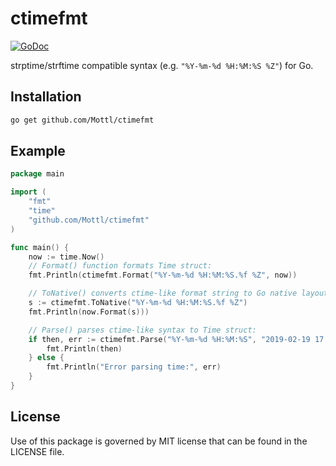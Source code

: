 # ctimefmt
[![GoDoc](https://godoc.org/github.com/Mottl/ctimefmt?status.svg)](https://godoc.org/github.com/Mottl/ctimefmt)

strptime/strftime compatible syntax (e.g. `"%Y-%m-%d %H:%M:%S %Z"`) for Go.


## Installation
```sh
go get github.com/Mottl/ctimefmt
```

## Example
```go
package main

import (
    "fmt"
    "time"
    "github.com/Mottl/ctimefmt"
)

func main() {
    now := time.Now()
    // Format() function formats Time struct:
    fmt.Println(ctimefmt.Format("%Y-%m-%d %H:%M:%S.%f %Z", now))

    // ToNative() converts ctime-like format string to Go native layout:
    s := ctimefmt.ToNative("%Y-%m-%d %H:%M:%S.%f %Z")
    fmt.Println(now.Format(s)))

    // Parse() parses ctime-like syntax to Time struct:
    if then, err := ctimefmt.Parse("%Y-%m-%d %H:%M:%S", "2019-02-19 17:25:05"); err == nil {
        fmt.Println(then)
    } else {
        fmt.Println("Error parsing time:", err)
    }
}
```

## License
Use of this package is governed by MIT license
that can be found in the LICENSE file.
